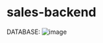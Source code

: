 # sales-backend

DATABASE:
![image](https://user-images.githubusercontent.com/101606140/190525566-1249341a-b0ae-4653-aec7-97fa9c3702b8.png)
